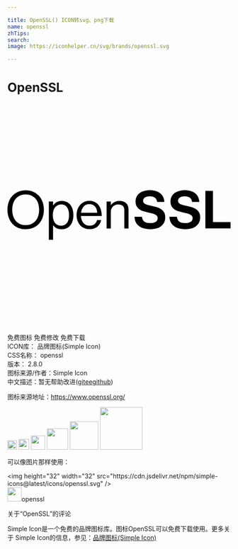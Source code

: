```yaml
---

title: OpenSSL() ICON转svg、png下载
name: openssl
zhTips: 
search: 
image: https://iconhelper.cn/svg/brands/openssl.svg

---
```


# OpenSSL  <small style="font-size: 60%;font-weight: 100"></small>

<div id="svg" class="svg-wrap">
<svg role="img" viewBox="0 0 24 24" xmlns="http://www.w3.org/2000/svg"><title>OpenSSL icon</title><path d="M1.961,13.532c-0.303,0-0.575-0.052-0.818-0.157c-0.243-0.105-0.448-0.25-0.616-0.437 c-0.168-0.187-0.298-0.408-0.389-0.664C0.046,12.018,0,11.741,0,11.442c0-0.299,0.046-0.576,0.137-0.832 c0.091-0.256,0.221-0.477,0.389-0.664C0.695,9.759,0.9,9.613,1.143,9.508c0.243-0.105,0.516-0.157,0.818-0.157 c0.303,0,0.575,0.052,0.818,0.157c0.243,0.105,0.448,0.25,0.616,0.437c0.168,0.187,0.298,0.408,0.389,0.664 c0.091,0.256,0.137,0.533,0.137,0.832c0,0.299-0.046,0.576-0.137,0.832c-0.092,0.256-0.221,0.477-0.389,0.664 c-0.168,0.187-0.374,0.333-0.616,0.437C2.536,13.479,2.264,13.532,1.961,13.532z M1.961,13.089c0.235,0,0.443-0.042,0.622-0.126 s0.331-0.199,0.454-0.345c0.123-0.146,0.216-0.319,0.277-0.521c0.062-0.202,0.092-0.42,0.092-0.656 c0-0.235-0.031-0.454-0.092-0.656c-0.062-0.202-0.154-0.376-0.277-0.524c-0.123-0.148-0.275-0.263-0.454-0.347 S2.197,9.789,1.961,9.789c-0.235,0-0.443,0.042-0.622,0.126c-0.179,0.084-0.331,0.2-0.454,0.347 c-0.123,0.148-0.216,0.322-0.277,0.524c-0.062,0.202-0.092,0.42-0.092,0.656c0,0.235,0.031,0.454,0.092,0.656 c0.062,0.202,0.154,0.375,0.277,0.521c0.123,0.146,0.275,0.261,0.454,0.345C1.519,13.047,1.726,13.089,1.961,13.089z M4.455,10.551 h0.454v0.409H4.92c0.108-0.149,0.237-0.266,0.387-0.35c0.149-0.084,0.331-0.126,0.544-0.126c0.183,0,0.351,0.035,0.504,0.104 c0.153,0.069,0.284,0.168,0.392,0.297c0.108,0.129,0.193,0.289,0.255,0.479c0.062,0.191,0.092,0.405,0.092,0.644 c0,0.232-0.029,0.442-0.087,0.63c-0.058,0.189-0.141,0.349-0.249,0.482c-0.108,0.133-0.241,0.234-0.398,0.305 c-0.157,0.071-0.333,0.106-0.527,0.106c-0.198,0-0.37-0.032-0.516-0.095c-0.146-0.063-0.278-0.174-0.398-0.331H4.909v1.557H4.455 V10.551z M5.8,13.151c0.138,0,0.26-0.029,0.364-0.087c0.105-0.058,0.191-0.137,0.261-0.238c0.069-0.101,0.12-0.22,0.154-0.359 c0.034-0.138,0.05-0.289,0.05-0.454c0-0.161-0.017-0.311-0.05-0.451c-0.034-0.14-0.085-0.261-0.154-0.364 c-0.069-0.103-0.155-0.183-0.258-0.241c-0.103-0.058-0.223-0.087-0.361-0.087c-0.157,0-0.294,0.03-0.412,0.09 c-0.118,0.06-0.214,0.142-0.289,0.247c-0.075,0.105-0.131,0.226-0.168,0.364c-0.037,0.138-0.056,0.286-0.056,0.443 c0,0.157,0.017,0.305,0.05,0.443c0.034,0.138,0.087,0.259,0.16,0.361c0.073,0.103,0.167,0.184,0.283,0.244 C5.49,13.121,5.632,13.151,5.8,13.151z M8.837,13.526c-0.22,0-0.417-0.04-0.591-0.12c-0.174-0.08-0.32-0.19-0.44-0.328 c-0.12-0.138-0.211-0.3-0.275-0.485c-0.064-0.185-0.095-0.382-0.095-0.591c0-0.209,0.033-0.406,0.098-0.591 c0.065-0.185,0.159-0.346,0.28-0.485c0.121-0.138,0.266-0.247,0.434-0.328c0.168-0.08,0.355-0.12,0.56-0.12 c0.217,0,0.408,0.04,0.574,0.12c0.166,0.08,0.305,0.192,0.417,0.336c0.112,0.144,0.197,0.316,0.255,0.516 c0.058,0.2,0.087,0.419,0.087,0.658H7.901c0.007,0.146,0.034,0.282,0.078,0.409c0.045,0.127,0.106,0.237,0.185,0.331 c0.078,0.093,0.174,0.166,0.286,0.219c0.112,0.052,0.241,0.078,0.387,0.078c0.213,0,0.387-0.049,0.521-0.148 c0.134-0.099,0.228-0.247,0.28-0.445h0.443c-0.067,0.314-0.209,0.555-0.426,0.723C9.438,13.442,9.165,13.526,8.837,13.526z M8.809,10.837c-0.134,0-0.254,0.023-0.359,0.07c-0.105,0.047-0.193,0.112-0.266,0.196c-0.073,0.084-0.133,0.183-0.179,0.297 c-0.047,0.114-0.078,0.236-0.092,0.367h1.743c-0.015-0.291-0.094-0.519-0.238-0.684C9.273,10.919,9.07,10.837,8.809,10.837z M11.12,10.932h0.011c0.105-0.138,0.231-0.247,0.378-0.328c0.148-0.08,0.328-0.12,0.541-0.12c0.303,0,0.541,0.079,0.714,0.238 c0.174,0.159,0.261,0.389,0.261,0.692v2.034h-0.454v-1.995c0-0.191-0.058-0.336-0.174-0.437c-0.116-0.101-0.276-0.151-0.482-0.151 c-0.116,0-0.222,0.02-0.319,0.059c-0.097,0.039-0.181,0.093-0.252,0.163c-0.071,0.069-0.126,0.153-0.165,0.252 c-0.039,0.099-0.059,0.208-0.059,0.328v1.782h-0.454v-2.897h0.454V10.932z M15.409,13.53c-0.549,0-0.972-0.116-1.271-0.347 c-0.299-0.231-0.456-0.561-0.47-0.989h0.8c0.03,0.244,0.116,0.418,0.259,0.521c0.143,0.103,0.359,0.155,0.648,0.155 c0.105,0,0.205-0.009,0.299-0.028c0.094-0.019,0.177-0.049,0.248-0.09c0.071-0.041,0.129-0.095,0.172-0.161 c0.043-0.066,0.065-0.146,0.065-0.24c0-0.098-0.024-0.178-0.07-0.242c-0.047-0.064-0.114-0.117-0.2-0.161 c-0.086-0.043-0.191-0.081-0.313-0.113c-0.122-0.032-0.26-0.065-0.414-0.099c-0.18-0.041-0.354-0.087-0.521-0.138 c-0.167-0.051-0.314-0.119-0.44-0.206c-0.126-0.086-0.227-0.197-0.304-0.332c-0.077-0.135-0.116-0.308-0.116-0.518 c0-0.199,0.038-0.374,0.116-0.524c0.077-0.15,0.184-0.276,0.321-0.378c0.137-0.101,0.3-0.178,0.487-0.228 c0.188-0.051,0.394-0.076,0.62-0.076c0.454,0,0.82,0.107,1.096,0.321c0.276,0.214,0.429,0.526,0.459,0.935h-0.783 c-0.023-0.203-0.105-0.355-0.248-0.456c-0.143-0.101-0.319-0.152-0.53-0.152c-0.222,0-0.398,0.043-0.53,0.13 c-0.132,0.086-0.197,0.201-0.197,0.344c0,0.083,0.018,0.151,0.054,0.206c0.036,0.055,0.09,0.102,0.163,0.144 c0.073,0.041,0.164,0.077,0.273,0.107c0.109,0.03,0.238,0.062,0.389,0.096c0.207,0.045,0.401,0.095,0.583,0.149 c0.182,0.055,0.342,0.127,0.479,0.217c0.137,0.09,0.245,0.205,0.324,0.344c0.079,0.139,0.118,0.318,0.118,0.535 c0,0.203-0.039,0.384-0.118,0.544c-0.079,0.16-0.188,0.293-0.327,0.4c-0.139,0.107-0.304,0.189-0.496,0.245 C15.843,13.501,15.635,13.53,15.409,13.53z M19.168,13.53c-0.549,0-0.972-0.116-1.271-0.347s-0.456-0.561-0.47-0.989h0.8 c0.03,0.244,0.116,0.418,0.259,0.521c0.143,0.103,0.359,0.155,0.648,0.155c0.105,0,0.205-0.009,0.299-0.028 c0.094-0.019,0.177-0.049,0.248-0.09c0.071-0.041,0.129-0.095,0.172-0.161c0.043-0.066,0.065-0.146,0.065-0.24 c0-0.098-0.024-0.178-0.07-0.242c-0.047-0.064-0.114-0.117-0.2-0.161c-0.086-0.043-0.191-0.081-0.313-0.113 c-0.122-0.032-0.26-0.065-0.414-0.099c-0.18-0.041-0.354-0.087-0.521-0.138c-0.167-0.051-0.314-0.119-0.44-0.206 c-0.126-0.086-0.227-0.197-0.304-0.332c-0.077-0.135-0.116-0.308-0.116-0.518c0-0.199,0.038-0.374,0.116-0.524 c0.077-0.15,0.184-0.276,0.321-0.378c0.137-0.101,0.3-0.178,0.487-0.228c0.188-0.051,0.394-0.076,0.62-0.076 c0.454,0,0.82,0.107,1.096,0.321c0.276,0.214,0.429,0.526,0.459,0.935h-0.783c-0.023-0.203-0.105-0.355-0.248-0.456 c-0.143-0.101-0.319-0.152-0.53-0.152c-0.222,0-0.398,0.043-0.53,0.13c-0.132,0.086-0.197,0.201-0.197,0.344 c0,0.083,0.018,0.151,0.054,0.206c0.036,0.055,0.09,0.102,0.163,0.144c0.073,0.041,0.164,0.077,0.273,0.107 c0.109,0.03,0.238,0.062,0.389,0.096c0.207,0.045,0.401,0.095,0.583,0.149c0.182,0.055,0.342,0.127,0.479,0.217 c0.137,0.09,0.245,0.205,0.324,0.344c0.079,0.139,0.118,0.318,0.118,0.535c0,0.203-0.039,0.384-0.118,0.544 c-0.079,0.16-0.188,0.293-0.327,0.4c-0.139,0.107-0.304,0.189-0.496,0.245C19.602,13.501,19.393,13.53,19.168,13.53z M21.29,9.41 h0.817v3.347H24v0.682h-2.71V9.41z"/></svg>
</div>
<detail full-name='openssl'></detail>

<div class="detail-page">
<p>
<span><span class="badge-success badge">免费图标</span> <span class="badge-success badge">免费修改</span>  <span class="badge-success badge">免费下载</span> </span>
<br/>
<span>
ICON库：
<span class="badge-secondary badge">品牌图标(Simple Icon)</span> 
</span>
<br/>
<span>
CSS名称：
<span class="badge-secondary badge">openssl</span> 
</span>

<br/>
<span>
版本：
<span class="badge-secondary badge">2.8.0</span> 
</span>
<br/>
<span>图标来源/作者：<span class="badge-light badge">Simple Icon</span></span> 
<br/>
<span class="zh-detail">中文描述：暂无<span class="help-link"><span>帮助改进</span>(<a href="https://gitee.com/liuwave/icon-helper/edit/master/json/brands/openssl.json" target="_blank" rel="noopener noreferrer">gitee</a><a href="https://github.com/liuwave/icon-helper/edit/master/json/brands/openssl.json" target="_blank" rel="noopener noreferrer">github</a></span>)</span><br/>
</p>
</div><div class="description description alert alert-light"><p>图标来源地址：<a href="https://www.openssl.org/" target="_blank" rel="noopener noreferrer">https://www.openssl.org/</a></p></div>
<div class="alert alert-dark">
<img height="21" width="21" src="https://cdn.jsdelivr.net/npm/simple-icons@latest/icons/openssl.svg" />
<img height="24" width="24" src="https://cdn.jsdelivr.net/npm/simple-icons@latest/icons/openssl.svg" />
<img height="32" width="32" src="https://cdn.jsdelivr.net/npm/simple-icons@latest/icons/openssl.svg" />
<img height="48" width="48" src="https://cdn.jsdelivr.net/npm/simple-icons@latest/icons/openssl.svg" />
<img height="64" width="64" src="https://cdn.jsdelivr.net/npm/simple-icons@latest/icons/openssl.svg" />
<img height="96" width="96" src="https://cdn.jsdelivr.net/npm/simple-icons@latest/icons/openssl.svg" />

</div>
<div>
  <p>可以像图片那样使用：    
  </p>
  <div class="alert alert-primary" style="font-size: 14px">
    &lt;img height="32" width="32" src="https://cdn.jsdelivr.net/npm/simple-icons@latest/icons/openssl.svg" /&gt;
    <copy-btn content='<img height="32" width="32" src="https://cdn.jsdelivr.net/npm/simple-icons@latest/icons/openssl.svg" />'></copy-btn>
  </div>
  <div class="alert alert-secondary">
    <img height="32" width="32" src="https://cdn.jsdelivr.net/npm/simple-icons@latest/icons/openssl.svg" />openssl
    <copy-btn content="openssl" btn-title="复制图标名称"></copy-btn>
  </div>
</div>

<Vssue title="关于“OpenSSL”的评论" >关于“OpenSSL”的评论</Vssue>


<div><p>Simple Icon是一个免费的品牌图标库。图标OpenSSL可以免费下载使用。更多关于  Simple Icon的信息，参见：<a target="_blank" href="https://iconhelper.cn/brands.html">品牌图标(Simple Icon)</a>
</p></div>
